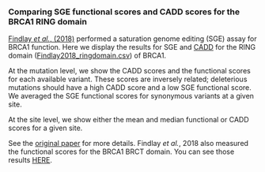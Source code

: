 ### Comparing SGE functional scores and CADD scores for the BRCA1 RING domain

[Findlay _et al._, (2018)](https://www.nature.com/articles/s41586-018-0461-z) performed a saturation genome editing (SGE) assay for BRCA1 function.
Here we display the results for SGE and [CADD](https://cadd.gs.washington.edu/) for the RING domain ([Findlay2018_ringdomain.csv](Findlay2018_ringdomain.csv)) of BRCA1.

At the mutation level, we show the CADD scores and the functional scores for each available variant.
These scores are inversely related; deleterious mutations should have a high CADD score and a low SGE functional score.
We averaged the SGE functional scores for synonymous variants at a given site.

At the site level, we show either the mean and median functional or CADD scores for a given site.

See the [original paper](https://www.nature.com/articles/s41586-018-0461-z) for more details.
Findlay _et al._, 2018 also measured the functional scores for the BRCA1 BRCT domain.
You can see those results [HERE]().
